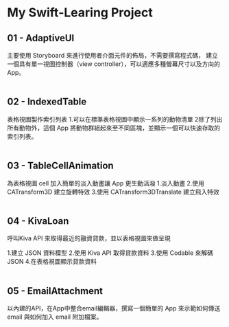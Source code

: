 # My Swift-Learing Project

## 01 - AdaptiveUI
主要使⽤ Storyboard 來進⾏使⽤者介⾯元件的佈局，不需要撰寫程式碼，
建⽴⼀個具有單⼀視圖控制器（view controller），可以適應多種螢幕尺⼨以及⽅向的
App。
<br/><br/>

## 02 - IndexedTable
表格視圖製作索引列表
1.可以在標準表格視圖中顯⽰⼀系列的動物清單
2除了列出所有動物外，這個 App 將動物群組起來至不同區塊，並顯⽰⼀個可以快速存取的索引列表。
<br/><br/>

## 03 - TableCellAnimation
為表格視圖 cell 加入簡單的淡入動畫讓 App 更⽣動活潑
1.淡入動畫
2.使用 CATransform3D 建立旋轉特效
3.使用 CATransform3DTranslate 建立飛入特效
<br/><br/>

## 04 - KivaLoan
呼叫Kiva API 來取得最近的融資貸款，並以表格視圖來做呈現

1.建⽴ JSON 資料模型
2.使⽤ Kiva API 取得貸款資料
3.使用 Codable 來解碼 JSON
4.在表格視圖顯示貸款資料
<br/><br/>

## 05 - EmailAttachment
以內建的API，在App中整合email編輯器，撰寫⼀個簡單的 App 來⽰範如何傳送
email 與如何加入 email 附加檔案。
